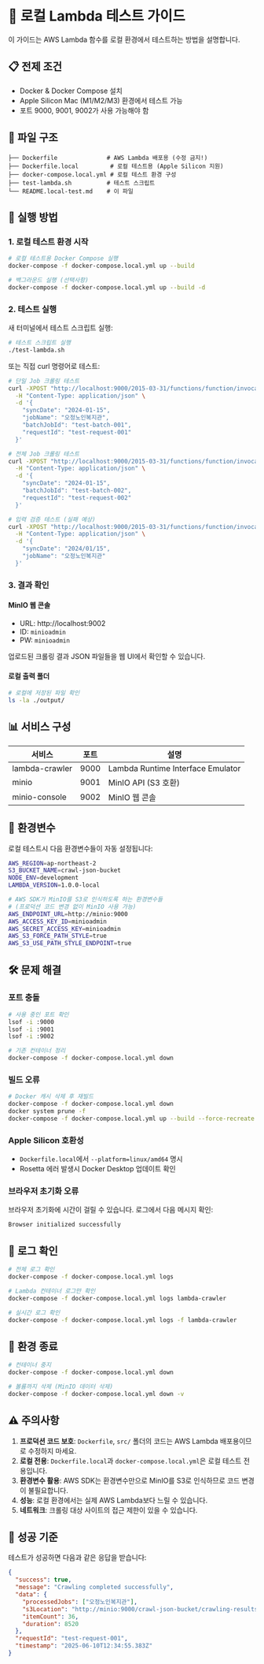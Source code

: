 # 🧪 로컬 Lambda 테스트 가이드

이 가이드는 AWS Lambda 함수를 로컬 환경에서 테스트하는 방법을 설명합니다.

## 📋 **전제 조건**

- Docker & Docker Compose 설치
- Apple Silicon Mac (M1/M2/M3) 환경에서 테스트 가능
- 포트 9000, 9001, 9002가 사용 가능해야 함

## 🐳 **파일 구조**

```
├── Dockerfile              # AWS Lambda 배포용 (수정 금지!)
├── Dockerfile.local         # 로컬 테스트용 (Apple Silicon 지원)
├── docker-compose.local.yml # 로컬 테스트 환경 구성
├── test-lambda.sh          # 테스트 스크립트
└── README.local-test.md    # 이 파일
```

## 🚀 **실행 방법**

### **1. 로컬 테스트 환경 시작**

```bash
# 로컬 테스트용 Docker Compose 실행
docker-compose -f docker-compose.local.yml up --build

# 백그라운드 실행 (선택사항)
docker-compose -f docker-compose.local.yml up --build -d
```

### **2. 테스트 실행**

새 터미널에서 테스트 스크립트 실행:

```bash
# 테스트 스크립트 실행
./test-lambda.sh
```

또는 직접 curl 명령어로 테스트:

```bash
# 단일 Job 크롤링 테스트
curl -XPOST "http://localhost:9000/2015-03-31/functions/function/invocations" \
  -H "Content-Type: application/json" \
  -d '{
    "syncDate": "2024-01-15",
    "jobName": "오정노인복지관",
    "batchJobId": "test-batch-001",
    "requestId": "test-request-001"
  }'

# 전체 Job 크롤링 테스트
curl -XPOST "http://localhost:9000/2015-03-31/functions/function/invocations" \
  -H "Content-Type: application/json" \
  -d '{
    "syncDate": "2024-01-15",
    "batchJobId": "test-batch-002",
    "requestId": "test-request-002"
  }'

# 입력 검증 테스트 (실패 예상)
curl -XPOST "http://localhost:9000/2015-03-31/functions/function/invocations" \
  -H "Content-Type: application/json" \
  -d '{
    "syncDate": "2024/01/15",
    "jobName": "오정노인복지관"
  }'
```

### **3. 결과 확인**

#### **MinIO 웹 콘솔**
- URL: http://localhost:9002
- ID: `minioadmin`
- PW: `minioadmin`

업로드된 크롤링 결과 JSON 파일들을 웹 UI에서 확인할 수 있습니다.

#### **로컬 출력 폴더**
```bash
# 로컬에 저장된 파일 확인
ls -la ./output/
```

## 📊 **서비스 구성**

| 서비스 | 포트 | 설명 |
|--------|------|------|
| lambda-crawler | 9000 | Lambda Runtime Interface Emulator |
| minio | 9001 | MinIO API (S3 호환) |
| minio-console | 9002 | MinIO 웹 콘솔 |

## 🔧 **환경변수**

로컬 테스트시 다음 환경변수들이 자동 설정됩니다:

```bash
AWS_REGION=ap-northeast-2
S3_BUCKET_NAME=crawl-json-bucket
NODE_ENV=development
LAMBDA_VERSION=1.0.0-local

# AWS SDK가 MinIO를 S3로 인식하도록 하는 환경변수들
# (프로덕션 코드 변경 없이 MinIO 사용 가능)
AWS_ENDPOINT_URL=http://minio:9000
AWS_ACCESS_KEY_ID=minioadmin
AWS_SECRET_ACCESS_KEY=minioadmin
AWS_S3_FORCE_PATH_STYLE=true
AWS_S3_USE_PATH_STYLE_ENDPOINT=true
```

## 🛠️ **문제 해결**

### **포트 충돌**
```bash
# 사용 중인 포트 확인
lsof -i :9000
lsof -i :9001
lsof -i :9002

# 기존 컨테이너 정리
docker-compose -f docker-compose.local.yml down
```

### **빌드 오류**
```bash
# Docker 캐시 삭제 후 재빌드
docker-compose -f docker-compose.local.yml down
docker system prune -f
docker-compose -f docker-compose.local.yml up --build --force-recreate
```

### **Apple Silicon 호환성**
- `Dockerfile.local`에서 `--platform=linux/amd64` 명시
- Rosetta 에러 발생시 Docker Desktop 업데이트 확인

### **브라우저 초기화 오류**
브라우저 초기화에 시간이 걸릴 수 있습니다. 로그에서 다음 메시지 확인:
```
Browser initialized successfully
```

## 📝 **로그 확인**

```bash
# 전체 로그 확인
docker-compose -f docker-compose.local.yml logs

# Lambda 컨테이너 로그만 확인
docker-compose -f docker-compose.local.yml logs lambda-crawler

# 실시간 로그 확인
docker-compose -f docker-compose.local.yml logs -f lambda-crawler
```

## 🛑 **환경 종료**

```bash
# 컨테이너 중지
docker-compose -f docker-compose.local.yml down

# 볼륨까지 삭제 (MinIO 데이터 삭제)
docker-compose -f docker-compose.local.yml down -v
```

## ⚠️ **주의사항**

1. **프로덕션 코드 보호**: `Dockerfile`, `src/` 폴더의 코드는 AWS Lambda 배포용이므로 수정하지 마세요.
2. **로컬 전용**: `Dockerfile.local`과 `docker-compose.local.yml`은 로컬 테스트 전용입니다.
3. **환경변수 활용**: AWS SDK는 환경변수만으로 MinIO를 S3로 인식하므로 코드 변경이 불필요합니다.
4. **성능**: 로컬 환경에서는 실제 AWS Lambda보다 느릴 수 있습니다.
5. **네트워크**: 크롤링 대상 사이트의 접근 제한이 있을 수 있습니다.

## 🎯 **성공 기준**

테스트가 성공하면 다음과 같은 응답을 받습니다:

```json
{
  "success": true,
  "message": "Crawling completed successfully",
  "data": {
    "processedJobs": ["오정노인복지관"],
    "s3Location": "http://minio:9000/crawl-json-bucket/crawling-results/2024-01-15/...",
    "itemCount": 36,
    "duration": 8520
  },
  "requestId": "test-request-001",
  "timestamp": "2025-06-10T12:34:55.383Z"
}
``` 